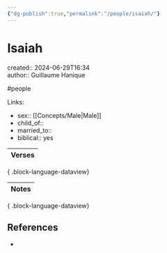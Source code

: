 ```yaml
---
{"dg-publish":true,"permalink":"/people/isaiah/"}
---
```



# Isaiah

created:: 2024-06-29T16:34  
author:: Guillaume Hanique

#people

Links:

- sex:: [[Concepts/Male\|Male]]
- child_of:: 
- married_to:: 
- biblical:: yes

| Verses |
| ------ |

{ .block-language-dataview}

| Notes |
| ----- |

{ .block-language-dataview}

## References

- 
